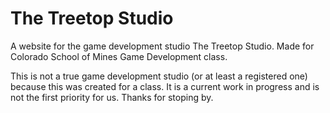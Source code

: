 # The Treetop Studio
A website for the game development studio The Treetop Studio. Made for Colorado School of Mines Game Development class. 

This is not a true game development studio (or at least a registered one) because this was created for a class. It is a current work in progress and is not the first priority for us. Thanks for stoping by. 
